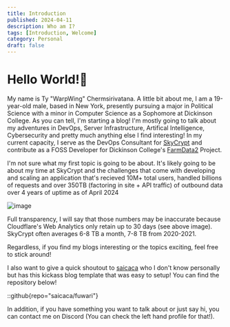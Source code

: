 ```yaml
---
title: Introduction
published: 2024-04-11
description: Who am I?
tags: [Introduction, Welcome]
category: Personal
draft: false
---
```


# Hello World!👋

My name is Ty "WarpWing" Chermsirivatana. A little bit about me, I am a 19-year-old male, based in New York, presently pursuing a major in Political Science with a minor in Computer Science as a Sophomore at Dickinson College.
As you can tell, I'm starting a blog! I'm mostly going to talk about my adventures in DevOps, Server Infrastructure, Artifical Intelligence, Cybersecurity and pretty much anything else I find interesting!
In my current capacity, I serve as the DevOps Consultant for [SkyCrypt](https://github.com/SkyCryptWebsite/SkyCrypt) and contribute as a FOSS Developer for Dickinson College's [FarmData2](https://github.com/FarmData2/FarmData2) Project.

I'm not sure what my first topic is going to be about. It's likely going to be about my time at SkyCrypt and the challenges that come with developing and scaling an application that's recieved 10M+ total users, handled billions of requests and over 350TB (factoring in site + API traffic) of outbound data over 4 years of uptime as of April 2024

![image](https://github.com/user-attachments/assets/a202613c-9d57-4ffb-aac2-7a0b9e37709d)


Full transparency, I will say that those numbers may be inaccurate because Cloudflare's Web Analytics only retain up to 30 days (see above image). SkyCrypt often averages 6-8 TB a month, 7-8 TB from 2020-2021.

Regardless, if you find my blogs interesting or the topics exciting, feel free to stick around!

I also want to give a quick shoutout to [saicaca](https://github.com/saicaca/fuwari) who I don't know personally but has this kickass blog template that was easy to setup! You can find the repository below!

::github{repo="saicaca/fuwari"}

In addition, if you have something you want to talk about or just say hi, you can contact me on Discord (You can check the left hand profile for that!).
